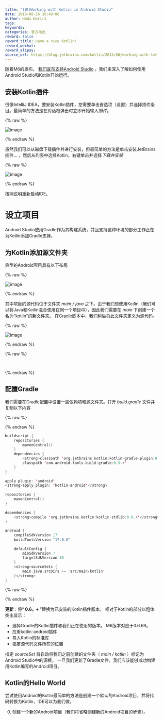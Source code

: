 ```yaml
---
title: "[译]Working with Kotlin in Android Studio"
date: 2013-08-26 18:49:00
author: Hadi Hariri
tags:
keywords:
categories: 官方动态
reward: false
reward_title: Have a nice Kotlin!
reward_wechat:
reward_alipay:
source_url: https://blog.jetbrains.com/kotlin/2013/08/working-with-kotlin-in-android-studio/
---
```


随着M6的发布， [我们宣布支持Android Studio](http://blog.jetbrains.com/kotlin/?p=1155) 。我们来深入了解如何使用Android Studio和Kotlin开始运行。<span id =“more-1234”> </span>
## 安装Kotlin插件

很像IntelliJ IDEA，要安装Kotlin插件，您需要单击首选项（设置）并选择插件条目。最简单的方法是在对话框弹出时立即开始输入<em>插件</em>。

{% raw %}
<p><img alt="image" border="0" data-recalc-dims="1" src="https://i0.wp.com/blog.jetbrains.com/kotlin/files/2013/08/image5.png?resize=640%2C441&amp;ssl=1" style="padding-top: 0px;padding-left: 0px;padding-right: 0px;border-width: 0px"/></p>
{% endraw %}

虽然我们可以从磁盘下载插件并进行安装，但最简单的方法是单击安装JetBrains插件... </em>，然后从列表中选择Kotlin。右键单击并选择<em>下载并安装</em>

{% raw %}
<p><img alt="image" border="0" data-recalc-dims="1" src="https://i0.wp.com/blog.jetbrains.com/kotlin/files/2013/08/image6.png?resize=640%2C524&amp;ssl=1" style="padding-top: 0px;padding-left: 0px;padding-right: 0px;border-width: 0px"/></p>
{% endraw %}

按照说明重新启动IDE。
# 设立项目

Android Studio使用Gradle作为其构建系统，并且支持这种环境的部分工作正在为Kotlin添加Gradle支持。
## 为Kotlin添加源文件夹

典型的Android项目具有以下布局

{% raw %}
<p><img alt="image" border="0" data-recalc-dims="1" src="https://i1.wp.com/blog.jetbrains.com/kotlin/files/2013/08/image7.png?resize=476%2C480&amp;ssl=1" style="padding-top: 0px;padding-left: 0px;margin: 0px;padding-right: 0px;border-width: 0px"/></p>
{% endraw %}

其中项目的源代码位于文件夹<em> main / java </em>之下。由于我们想使用Kotlin（我们可以将Java和Kotlin混合使用在同一个项目中），因此我们需要在<em> main </em>下创建一个名为“kotlin”的新文件夹。 </em>在Gradle脚本中，我们稍后将此文件夹定义为源代码。

{% raw %}
<p><img alt="image" border="0" data-recalc-dims="1" src="https://i1.wp.com/blog.jetbrains.com/kotlin/files/2013/08/image8.png?resize=279%2C170&amp;ssl=1" style="padding-top: 0px;padding-left: 0px;padding-right: 0px;border-width: 0px"/></p>
{% endraw %}


{% raw %}
<p> </p>
{% endraw %}

## 配置Gradle

我们需要在Gradle配置中设置一些依赖项和源文件夹。打开<em> build.gradle </em>文件并复制以下内容

{% raw %}
<p></p>
{% endraw %}

```kotlin
buildscript {
    repositories {
        mavenCentral()
    }
    dependencies {
        <strong>classpath 'org.jetbrains.kotlin:kotlin-gradle-plugin:0.6.+'</strong>
        classpath 'com.android.tools.build:gradle:0.5.+'
    }
}
 
apply plugin: 'android'
<strong>apply plugin: 'kotlin-android'</strong>
 
repositories {
    mavenCentral()
}
 
dependencies {
    <strong>compile 'org.jetbrains.kotlin:kotlin-stdlib:0.6.+'</strong>
}
 
android {
    compileSdkVersion 17
    buildToolsVersion "17.0.0"
 
    defaultConfig {
        minSdkVersion 7
        targetSdkVersion 16
    }
    <strong>sourceSets {
        main.java.srcDirs += 'src/main/kotlin'
    }</strong>
}
```

{% raw %}
<p></p>
{% endraw %}

<strong>更新</strong>：将“<strong> 0.6。+ </strong>”替换为已安装的Kotlin插件版本。
相对于Kotlin的部分以粗体突出显示：

* 选择Gradle的Kotlin插件和我们正在使用的版本。 M6版本对应于0.6.69。
* 应用kotlin-android插件
* 导入Kotlin的标准库
* 指定源代码文件所在的位置

指定<em> sourceSet </em>将自动将我们之前创建的文件夹（<em> main / kotlin </em>）标记为Android Studio中的源根。
一旦我们更新了Gradle文件，我们应该能够成功构建用Kotlin编写的Android项目。
## Kotlin的Hello World

尝试使用Android的Kotlin最简单的方法是创建一个默认的Android项目，并将代码转换为Kotlin，IDE可以为我们做。

0. 创建一个新的Android项目（我们将省略创建新的Android项目的步骤）。

